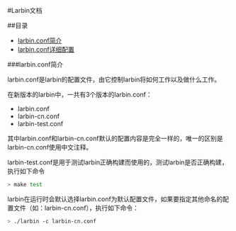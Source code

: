 #Larbin文档

##目录

* [larbin.conf简介](#larbin.conf简介)
* [larbin.conf详细配置](/doc/configure.md)

###larbin.conf简介

larbin.conf是larbin的配置文件，由它控制larbin将如何工作以及做什么工作。

在新版本的larbin中，一共有3个版本的larbin.conf：

* larbin.conf
* larbin-cn.conf
* larbin-test.conf

其中larbin.conf和larbin-cn.conf默认的配置内容是完全一样的，唯一的区别是larbin-cn.conf使用中文注释。

larbin-test.conf是用于测试larbin正确构建而使用的，测试larbin是否正确构建，执行如下命令
```bash
> make test
```

larbin在运行时会默认选择larbin.conf为默认配置文件，如果要指定其他命名的配置文件（如：larbin-cn.conf），执行如下命令：
```bash
> ./larbin -c larbin-cn.conf
```
